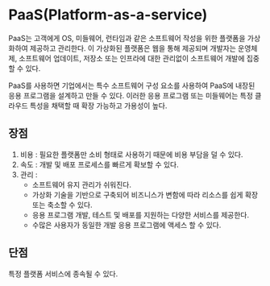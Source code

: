 # PaaS(Platform-as-a-service)

PaaS는 고객에게 OS, 미들웨어, 런타임과 같은 소프트웨어 작성을 위한 플랫폼을 가상화하여 제공하고 관리한다. 이 가상화된 플랫폼은 웹을 통해 제공되며 개발자는 운영체제, 소프트웨어 업데이트, 저장소 또는 인프라에 대한 관리없이 소프트웨어 개발에 집중할 수 있다.

PaaS를 사용하면 기업에서는 특수 소프트웨어 구성 요소를 사용하여 PaaS에 내장된 응용 프로그램을 설계하고 만들 수 있다. 이러한 응용 프로그램 또는 미들웨어는 특정 클라우드 특성을 채택할 때 확장 가능하고 가용성이 높다.

## 장점

1. 비용 : 필요한 플랫폼만 소비 형태로 사용하기 때문에 비용 부담을 덜 수 있다.
2. 속도 : 개발 및 배포 프로세스를 빠르게 확보할 수 있다.
3. 관리 : 
   - 소프트웨어 유지 관리가 쉬워진다.
   - 가상화 기술을 기반으로 구축되어 비즈니스가 변함에 따라 리소스를 쉽게 확장 또는 축소할 수 있다.
   - 응용 프로그램 개발, 테스트 및 배포를 지원하는 다양한 서비스를 제공한다.
   - 수많은 사용자가 동일한 개발 응용 프로그램에 액세스 할 수 있다.

## 단점

특정 플랫폼 서비스에 종속될 수 있다.
